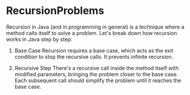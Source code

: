 # RecursionProblems
Recursion in Java (and in programming in general) is a technique where a method calls itself to solve a problem. Let's break down how recursion works in Java step by step:

1. Base Case
Recursion requires a base case, which acts as the exit condition to stop the recursive calls. It prevents infinite recursion.

2. Recursive Step
There's a recursive call inside the method itself with modified parameters, bringing the problem closer to the base case. Each subsequent call should simplify the problem until it reaches the base case.

